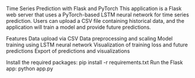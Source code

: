 Time Series Prediction with Flask and PyTorch
This application is a Flask web server that uses a PyTorch-based LSTM neural network for time series prediction. Users can upload a CSV file containing historical data, and the application will train a model and provide future predictions.

Features
Data upload via CSV
Data preprocessing and scaling
Model training using LSTM neural network
Visualization of training loss and future predictions
Export of predictions and visualizations

Install the required packages: pip install -r requirements.txt
Run the Flask app:  python app.py
